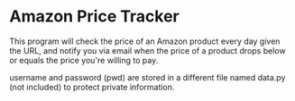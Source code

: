 # Amazon Price Tracker

This program will check the price of an Amazon product every day given the URL, and notify you via email when the price of a product drops below or equals the price you're willing to pay.

username and password (pwd) are stored in a different file named data.py (not included) to protect private information.
